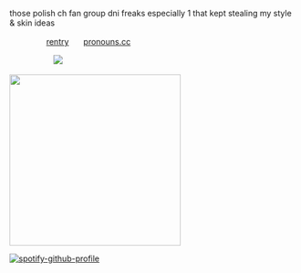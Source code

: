 
those polish ch fan group dni freaks
especially 1 that kept stealing my style & skin ideas


ㅤㅤㅤㅤㅤ[rentry](https://rentry.co/marner-16)ㅤㅤ[pronouns.cc](https://pronouns.cc/@lustangel)

ㅤㅤㅤㅤㅤㅤ![](https://komarev.com/ghpvc/?username=lustangel&label=pooks&color=1C1D22)

<img src="https://github.com/user-attachments/assets/a950982f-6e82-4b15-9395-691e70967169" width="300">

[![spotify-github-profile](https://spotify-github-profile.kittinanx.com/api/view?uid=31zbblnlr2w65oeixrz3ikwwf7xq&cover_image=true&theme=novatorem&show_offline=false&background_color=121212&interchange=true&bar_color=53b14f&bar_color_cover=true)](https://github.com/kittinan/spotify-github-profile)
